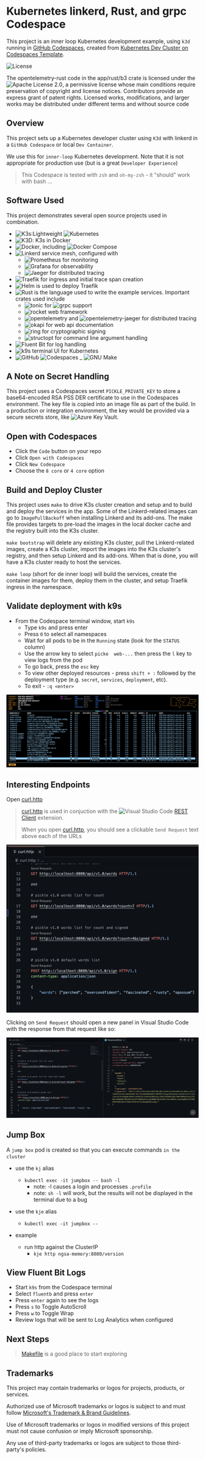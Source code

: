 # Kubernetes linkerd, Rust, and grpc Codespace

This project is an inner loop Kubernetes development example, using `k3d` running in [GitHub Codespaces](https://github.com/features/codespaces), created from [Kubernetes Dev Cluster on Codespaces Template](https://github.com/retaildevcrews/kind-k3d-codespaces-template).

![License](https://img.shields.io/badge/license-MIT-green.svg)

The opentelemetry-rust code in the app/rust/b3 crate is licensed under the
![Apache License 2.0](https://github.com/open-telemetry/opentelemetry-rust/blob/main/LICENSE),
a permissive license whose main conditions require preservation of copyright and license notices.
Contributors provide an express grant of patent rights. Licensed works, modifications, and larger
works may be distributed under different terms and without source code

## Overview

This project sets up a Kubernetes developer cluster using `K3d` with linkerd in a `GitHub Codespace` or local `Dev Container`.

We use this for `inner-loop` Kubernetes development. Note that it is not appropriate for production use (but is a great `Developer Experience`)

> This Codespace is tested with `zsh` and `oh-my-zsh` - it "should" work with bash ...

## Software Used

This project demonstrates several open source projects used in combination.

- ![K3s](https://k3s.io/):Lightweight ![Kubernetes](https://kubernetes.io/)
- ![K3D](https://k3d.io/): K3s in Docker
- ![Docker](https://www.docker.com/), including ![Docker Compose](https://docs.docker.com/compose/)
- ![Linkerd](https://linkerd.io/) service mesh, configured with
  - ![Prometheus](https://prometheus.io/) for monitoring
  - ![Grafana](https://grafana.com/) for observability
  - ![Jaeger](https://www.jaegertracing.io/) for distributed tracing
- ![Traefik](https://traefik.io/) for ingress and initial trace span creation
- ![Helm](https://helm.sh/) is used to deploy Traefik
- ![Rust](https://www.rust-lang.org/) is the language used to write the example services. Important crates used include
  - ![tonic](https://crates.io/crates/tonic) for ![grpc](https://grpc.io/) support
  - ![rocket](https://rocket.rs/) web framework
  - ![opentelemetry](https://crates.io/crates/opentelemetry) and ![opentelemetry-jaeger](https://crates.io/crates/opentelemetry-jaeger) for distributed tracing
  - ![okapi](https://crates.io/crates/okapi) for web api documentation
  - ![ring](https://crates.io/crates/ring) for cryptographic signing
  - ![structopt](https://crates.io/crates/structopt) for command line argument handling
- ![Fluent Bit](https://fluentbit.io/) for log handling
- ![k9s](https://k9scli.io/) terminal UI for Kubernetes
- ![GitHub](https://github.com/) ![Codespaces](https://github.com/features/codespaces)
_ ![GNU Make](https://www.gnu.org/software/make/)

## A Note on Secret Handling

This project uses a Codespaces secret `PICKLE_PRIVATE_KEY` to store a base64-encoded RSA PSS DER certificate to use in the Codespaces
environment. The key file is copied into an image file as part of the build. In a production or integration environment, the key would
be provided via a secure secrets store, like ![Azure Key Vault](https://azure.microsoft.com/en-us/services/key-vault/).

## Open with Codespaces

- Click the `Code` button on your repo
- Click `Open with Codespaces`
- Click `New Codespace`
- Choose the `8 core` or `4 core` option

## Build and Deploy Cluster

This project uses `make` to drive K3s cluster creation and setup and to build and deploy the services in the app. Some of the
Linkerd-related images can go to `ImagePullBackoff` when installing Linkerd and its add-ons. The make file provides targets to
pre-load the images in the local docker cache and the registry built into the K3s cluster.

`make bootstrap` will delete any existing K3s cluster, pull the Linkerd-related images, create a K3s cluster, import the images into the
K3s cluster's registry, and then setup Linkerd and its add-ons. When that is done, you will have a K3s cluster ready to host the services.

`make loop` (short for de inner loop) will build the services, create the container images for them, deploy them in the cluster, and setup
Traefik ingress in the namespace.

## Validate deployment with k9s

- From the Codespace terminal window, start `k9s`
  - Type `k9s` and press enter
  - Press `0` to select all namespaces
  - Wait for all pods to be in the `Running` state (look for the `STATUS` column)
  - Use the arrow key to select `picke  web-...` then press the `l` key to view logs from the pod
  - To go back, press the `esc` key
  - To view other deployed resources - press `shift + :` followed by the deployment type (e.g. `secret`, `services`, `deployment`, etc).
  - To exit - `:q <enter>`

![k9s](./images/k9s.png)

## Interesting Endpoints

Open [curl.http](./curl.http)

> [curl.http](./curl.http) is used in conjuction with the ![Visual Studio Code](https://code.visualstudio.com/)
[REST Client](https://marketplace.visualstudio.com/items?itemName=humao.rest-client) extension.
>
> When you open [curl.http](./curl.http), you should see a clickable `Send Request` text above each of the URLs

![REST Client example](./images/RESTClient.png)

Clicking on `Send Request` should open a new panel in Visual Studio Code with the response from that request like so:

![REST Client example response](./images/RESTClientResponse.png)

## 

## Jump Box

A `jump box` pod is created so that you can execute commands `in the cluster`

- use the `kj` alias
  - `kubectl exec -it jumpbox -- bash -l`
    - note: -l causes a login and processes `.profile`
    - note: `sh -l` will work, but the results will not be displayed in the terminal due to a bug

- use the `kje` alias
  - `kubectl exec -it jumpbox --`
- example
  - run http against the ClusterIP
    - `kje http ngsa-memory:8080/version`

## View Fluent Bit Logs

- Start `k9s` from the Codespace terminal
- Select `fluentb` and press `enter`
- Press `enter` again to see the logs
- Press `s` to Toggle AutoScroll
- Press `w` to Toggle Wrap
- Review logs that will be sent to Log Analytics when configured

## Next Steps

> [Makefile](./Makefile) is a good place to start exploring

## Trademarks

This project may contain trademarks or logos for projects, products, or services.

Authorized use of Microsoft trademarks or logos is subject to and must follow [Microsoft's Trademark & Brand Guidelines](https://www.microsoft.com/en-us/legal/intellectualproperty/trademarks/usage/general).

Use of Microsoft trademarks or logos in modified versions of this project must not cause confusion or imply Microsoft sponsorship.

Any use of third-party trademarks or logos are subject to those third-party's policies.
